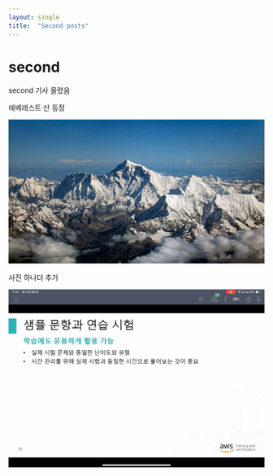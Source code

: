 ```yaml
---
layout: single
title:  "Second posts"
---
```


# second

second 기사 올렸음

에베레스트 산 등정

![the-root-of-the-world](../images/2023-01-12-second/the-root-of-the-world.jpg)

사진 하나더 추가

![](../images/2023-01-12-second/6975a2abd3ba6576531e6bf951be1e46d929ae27.jpg)
